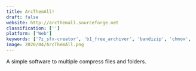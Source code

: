 ```yaml
---
title: ArcThemAll!
draft: false 
website: http://arcthemall.sourceforge.net
classification: ['']
platform: ['Web']
keywords: ['7z_sfx-creator', 'b1_free_archiver', 'bandizip', 'chmox', 'easy_7-zip', 'explzh_for_windows', 'file_roller', 'fileoptimizer', 'freearc', 'haozip', 'izarc', 'imgsquash', 'info-zip', 'peazip', 'penny', 'the_unarchiver', 'unrarx', 'universal_viewer', 'winrar', 'winzip', 'p7zip']
image: 2020/04/ArcThemAll.png
---
```

A simple software to multiple compress files and folders.